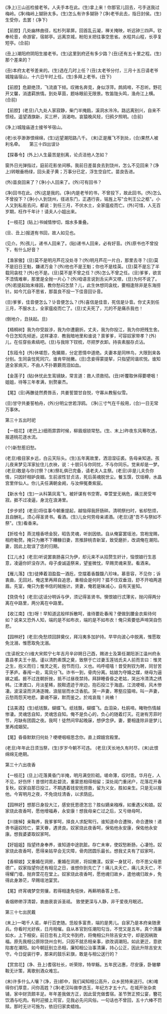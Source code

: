 <!-- { "loadSidebar": true } -->
(净上)三山巡检接老爷。人夫手本在此。(生)拿上来！你那官儿回去，弓手送我过梅岭。(净)梅岭上猢狲太多。(生)怎么有许多猢狲？(净)老爷此去，指日封侯。(生)生受你，去罢！(净下)

【前腔】几处幽林曲径，松杉列翠屏。回首乱云凝，禅关掩映，听远钟三四声。钦奉纶音，命游宦，宿邮亭。远离京城，盼阳关把往事空思省。水程共山程，长亭复短亭。(合前)

(丑上)潮阳府阴阳生接老爷。(生)这里到府还有多少路？(丑)还有五十里之程。(生)那个差来的？

(丑)本府太老爷差来的。(生)选在几时上任？(丑)太老爷分付，三月十五日请老爷城隍庙宿山，十六日午时上任。(生)多拜上老爷。(丑下)

【前腔】危巅绝顶，飞流直下倾。叹微名奔竞，身似浮萍。鹧鸪啼，不忍听。野花开又馨，消遣羁旅情。到处草茵，题咏眼前无限景。牧笛陇头鸣，渔舟江上横。(合前)

【前腔】(老旦)八九处人家寂静，柴门半掩扃，溪洞水泠泠。路远离别兴，自来不惯经。遥望酒旗新，买三杯，消渴吻。哀猿晚风轻，归鸦夕照明。(合前)

(净上)城隍庙道士接爷爷宿山。

(老)长亭渺渺恨绵绵，(生)远望潮阳路八千。
(末)正是雁飞不到处，(合)果然人被利名牵。
　
第三十四出误讣

【探春令】(外上)人生最苦是别离，论贞洁他人怎如？

窗外日光弹指过，庭前花影坐间移。我前日差苗良去到饶州，怎么不见回来？(净上)转眼垂杨绿，回头麦子黄；万事分已定，浮生空自忙。苗良告进。

(外)苗良回来了？(净)小人回来了。(外)可有回书？

(净)回书在此。(外)这是我的。(净)内是老爷的书，不曾投下，故此回书。(外)怎么不曾投下？(净)小人到饶州，径进东门，正遇行丧，铭旌上写"佥判王公之柩"。小人又到私衙去问，都说：到任三月，不伏水土，全家瘟疫而亡。(外)可惜，人无百岁期，枉作千年计！请夫人小姐出来。

【一枝花】(贴上)书缄情惨切，烟水多重叠。

(旦、丑上)报道有书回，故人如见也。

(见介。外)孩儿，递书人回来了。(贴)递书人回来，必有好音。(外)原书也不曾投下，有什么好音？

【渔家傲】(旦)莫不是明月芦花没处寻？(外)明月芦花一片白，那里去寻？(旦)莫不是旧日王魁，嫌递万金？(外)他也不是王魁；你也不是桂英。(旦)莫不是忘了半载同衾枕？(外)也不是。(旦)莫不是不曾之任？(外)怎么不曾之任。(旦)爹爹，欲言不浯情难审，那里是全抛一片心？(外)咱语言说到舌尖声又噤，(旦)为何不说了。(外)若提起始末缘因，教你愁闷怎禁？儿，此生休想同衾枕，要相逢除非是东海捞针。如今兀自不思省，那苗良不投一下佳音回讣音。

(旦)爹爹，佳音便怎么？讣音便怎么？(外)喜信是佳音，死信是讣音。你丈夫到任三月，不服水土，全家瘟疫而亡了。(旦)丈夫死了，兀的不是痛杀我也！

(倒地介，丑扶起。旦)

【梧桐树】我为你受跋涉，我为你遭磨折。丈夫，我为你投江，我为你把残生舍。今日怎知先倾逝，这样凄凉．教我暗地里和谁说？禀爹爹，可容奴家带孝？(外)儿，在任穿些素缟吧。(旦)与我除下钗梳，尽把罗衣卸。持丧素服存贞沾。

【东瓯令】(外)休嗟怨，免攧屑，分定恩情中道绝。夫妻本是同林鸟，大限到来各分别。生同衾忱死同穴，谁肯早抛撇。(旦)念妾得蒙提挈，只指望同谐欢悦。谁知道全家病灭，不由人不扑簌簌雨泪如血。

【金莲子】(贴)休忧此生鸾镜缺，常言道：救人须救彻。(丑)听覆取休得要哽咽！姐姐，待等三年孝满，别赘豪杰。

【尾】(旦)再醮徒然费唇舌，共姜誓盟甘自悦，守寡从教髻似雪。

(旦)甘守共姜誓柏舟，(外)分明尘世若浮鸥。
(净)三寸气在千般用，(合)一日无常万事休。

第三十五出时祀

【一枝花】(老巴上)细雨霏霏时候，柳眉烟锁常愁。(生、末上)昨夜东风蓦吹透，报道桃花逐水流。

(个)新愁惹旧愁。

(老旦)极目家乡远，白云天际头。(生)五年离故里，洒泪湿征裘。告母亲知道。孩儿夜来梦见浑家扯住儿衣袂，说：十朋只与你同忧，不与你同乐。觉来却是一梦。(老旦)敢是与你讨祭？(末)祭礼俱已完备，请老夫人主祭。(老旦)非是儿夫负你情，只因奸相妒良姻。生前淑性甘贞洁，死后英魂脱世尘。餐玉馔，饮瑶樽，水晶宫里伴仙人。你儿夫任满朝金阙，与汝伸冤奏紫宸。

【新水令】(生)一从科第凤鸾飞，被奸谋有书空寄。幸萱堂无祸危，痛兰房受岑寂。捱不过凌逼，身沈在浪涛里。

【步步娇】(老旦)将往事今朝重提起，越恼得我肝肠碎。清明祭扫时，省却愁烦，且自酬礼，须心得圣贤书。看酒。(生)儿女何劳母亲递酒。(老旦)道"吾不与祭如不祭"。(生)看香来。

【折桂令】燕沈檀香喷金猊，昭告灵魂，听剖因依。自从俺宴罢瑶池，宫袍宠赐，相府勒赘。掩只为撇不下糟糠旧妻，苦推辞桃杏新室，致受磨折，改调俺在潮阳。妻，因此上耽误了恁的归期。

【江儿水】(老旦)听说罢衷肠喜只为伊，却元来不从招赘生奸计，恼恨娘行生恶意，凌逼你奸没存济。母子虔诚遥祭来，望鉴微忱，早赐灵魂来至。看酒来。

【雁儿落】(生)徒捧着泪盈盈一酒卮，空摆着香馥馥八珍味。慕音容，不见你；诉衷曲，无回对。俺这里再拜自追思，重相会是何时？揾不住双垂泪，舒不开咱两道眉。先室，俺只为套书信的贼施计。贤妻，俺若是昧减心，自有天鉴知。

【侥侥令】(老旦)这话分明诉与伊，须记得圣贤书。懊恨娘行忒薄劣，抛闪得两分离在中路里，两分离在中路里。

【收江南】(生)呀！早知道这般样拆散呵，谁待要赴春闱？便做到腰金衣紫待何如？说来又恐外人知，端的是不如布衣，端的是不如布衣！俺只索要低声啼哭自伤悲。

【园林好】(老旦)免愁烦回辞奠仪，拜冯夷多加护持。早早向波心中脱离，惟愿取免沈溺，惟愿取免沈溺。

(生读祝文介)维大宋熙宁七年吉月辛卯朔日己酉，赐进士及第任潮阳浙江温州府永嘉县孝夫王十朋。谨以清酌素馔之奠，致祭于亡过妻玉莲钱氏夫人前而言曰：惟灵之生，抱义而归；惟灵之死，抱节而归，义也。呜呼噫嘻！昔受荆钗为聘，同甘苦于茅庐。春闱一赴，鸾凤分飞。诈书一到，骨肉分离。姑娘为夺婚之媒，继母为逼嫁之威。捱不过连朝折挫，抵不过昼夜禁持。拜辞睡昏昏之老姑，哭出冷清清之绣帏。江津渡口，月淡星稀，脱鞋遗迹于岸边，抱石投江于海底。江流哽咽，风木惨凄。波滚滚而洪涛逐魄，浪层层而水泛香肌。哭一声妻，寒壑应猿啼。叫一声妻，云愁雨怨天地悲。妻魂不寐，默而鉴之。於戏哀哉！尚飨！

【沽美酒】(生)纸钱飘，蝴蝶飞。纸钱飘，蝴蝶飞。血泪染，杜鹃啼。睹物伤情越惨凄。灵魂恁自知，灵魂恁自知。俺不是负心的，负心的随着灯灭。花谢有芳菲时节，月缺有团圆之夜。我呵！徒然间早起晚寐，想伊念伊。妻，要相逢除非是梦儿里再成姻契。

【尾】昏昏默默归何处？哽哽咽咽思念你。直上嫦娥宫殿里。

(老旦)年年此日须当祭，(生)岁岁今朝不可违。
(老旦)天长地久有时尽，(末)此恨绵绵无绝期。

第三十六出夜香

【一枝花】(旦上)花落黄昏门半掩，明月满空阶砌。嗟命薄，叹时乖。华月在，人不见，好伤怀！昔恨时乖赴碧流，重蒙恩相得相留；深处闺门重闭户，花落花开春复秋。奴家自那日投江，不期遇着钱安抚捞救，留为义女，胜如亲生。只是无以报他。今宵明月之夜，不免烧炷清香，以求荫庇。

【园林好】想那日身投大江，感安抚恩德怎忘？胜似嫡亲襁褓，如重遇父和娘。奴家烧此夜香呵，愿他增福寿，永安康！想我母亲亡过之后，又亏继母呵，

【川拨棹】亲鞠养，我爹爹呵，择良人求配鸳行。谁知道命合遭殃，命合遭殃！递谗书逼奴险亡，蒙天眷，遇贤良。奴家烧此夜香呵，保佑他永安康，保佑他永安康。想我婆婆取奴家呵。

【好姐姐】指望终身奉养，谁知道中途肮脏。存亡未审，使奴愁断肠，心凄怆。奴家烧此夜香呵，愿得亲姑早会无灾障，骨肉团圆乐最长。想我丈夫有了奴家呵，

【香柳娘】又重婚在洞房，重婚在洞房，将奴撇漾。奴家一身犹可，你不思父母恩德广。奴家指望你还有相见之日，谁想你到先亡了！痛儿夫夭亡，痛儿夫夭亡，不得耀门墙，抛弃萱花在堂上。奴家烧此夜香呵，愿他魂归故乡，遣他魂归故乡，免得此身渺茫，早赐瑶池宴赏。

【尾】终宵魂梦空劳攘，若得相逢免悒怏，再爇明香答上苍。

香烟缈缈浮清碧，衷曲衰哀诉圣祗。
致使更深与人静，非干爱夜月眠迟。

第三十七出民戴

(末上)一喝千人诺，单行百吏随。恁般多富贵，端的是男儿。自家乃是本府亲随隶兵。你看时光好疾，日月相催。自从本官到任潮阳勾当，不觉又是五年。真个清廉如水，上下相安。前日忽有上司文书到府，将俺相公升除吉安太守，却是因祸致福。原先我相公原除饶州佥判，只因不就丞相亲事，欲改调潮阳。如此更迁，意欲陷害在潮阳。如今朝廷别立丞相，廉知相公治事清廉，持心公正，因此升除吉安太守。今日促装行李，那来的鼓乐彩旗，敢是与相公送行的？

【赏宫花】(净、丑上)耆宿社长，听荣除，特举觞。五年民沾惠，尽安康，卧辙攀鞍无计策，离歌别酒众难忘。

(末)许多什么人嚷？(净，丑)郎中，我们闻知相公高升，众乡民特来送行。(末)难得你们厚意，问你高姓？(净)老汉叫做李违玉，年纪方才五十六。在城开张杂卖铺，家中财货颇丰足。年年差我做方正，因此营充做耆宿。圣节贺正预公宴，簪花饮酒与吃肉。有时迎接上司官，见我必先问风俗。一句话也不曾回，五十六棒不罚赎。那时无计可施为，依旧归家卖蜡烛。

